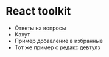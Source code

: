 # React toolkit

- Ответы на вопросы
- Кахут
- Пример добавление в избранные
- Тот же пример с редакс девтулз
